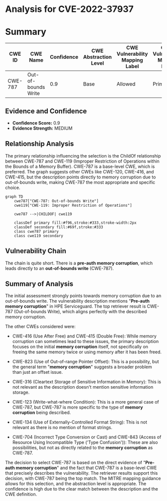 # Analysis for CVE-2022-37937

# Summary
| CWE ID | CWE Name | Confidence | CWE Abstraction Level | CWE Vulnerability Mapping Label | CWE-Vulnerability Mapping Notes |
|---|---|---|---|---|---|
| CWE-787 | Out-of-bounds Write | 0.9 | Base | Allowed | Primary CWE |

## Evidence and Confidence

*   **Confidence Score:** 0.9
*   **Evidence Strength:** MEDIUM

## Relationship Analysis
The primary relationship influencing the selection is the ChildOf relationship between CWE-787 and CWE-119 (Improper Restriction of Operations within the Bounds of a Memory Buffer). CWE-787 is a base-level CWE, which is preferred. The graph suggests other CWEs like CWE-120, CWE-416, and CWE-415, but the description points directly to memory corruption due to out-of-bounds write, making CWE-787 the most appropriate and specific choice.

```mermaid
graph TD
    cwe787["CWE-787: Out-of-bounds Write"]
    cwe119["CWE-119: Improper Restriction of Operations"]
    
    cwe787 -->|CHILDOF| cwe119
    
    classDef primary fill:#f96,stroke:#333,stroke-width:2px
    classDef secondary fill:#69f,stroke:#333
    class cwe787 primary
    class cwe119 secondary
```

## Vulnerability Chain
The chain is quite short. There is a **pre-auth memory corruption**, which leads directly to an **out-of-bounds write** (CWE-787).

## Summary of Analysis
The initial assessment strongly points towards memory corruption due to an out-of-bounds write. The vulnerability description mentions "**Pre-auth memory corruption**" in HPE Serviceguard. The top retriever result is CWE-787 (Out-of-bounds Write), which aligns perfectly with the described memory corruption.

The other CWEs considered were:

*   CWE-416 (Use After Free) and CWE-415 (Double Free): While memory corruption can sometimes lead to these issues, the primary description focuses on the initial **memory corruption** itself, not specifically on freeing the same memory twice or using memory after it has been freed.

*   CWE-823 (Use of Out-of-range Pointer Offset): This is a possibility, but the general term "**memory corruption**" suggests a broader problem than just an offset issue.

*   CWE-316 (Cleartext Storage of Sensitive Information in Memory): This is not relevant as the description doesn't mention sensitive information storage.

*   CWE-123 (Write-what-where Condition): This is a more general case of CWE-787, but CWE-787 is more specific to the type of **memory corruption** being described.

*   CWE-134 (Use of Externally-Controlled Format String): This is not relevant as there is no mention of format strings.

*   CWE-704 (Incorrect Type Conversion or Cast) and CWE-843 (Access of Resource Using Incompatible Type ('Type Confusion')): These are also possibilities, but not as directly related to the **memory corruption** as CWE-787.

The decision to select CWE-787 is based on the direct evidence of "**Pre-auth memory corruption**" and the fact that CWE-787 is a base-level CWE that precisely describes the vulnerability. The retriever results support this decision, with CWE-787 being the top match. The MITRE mapping guidance allows for this selection, and the abstraction level is appropriate. The confidence is high due to the clear match between the description and the CWE definition.